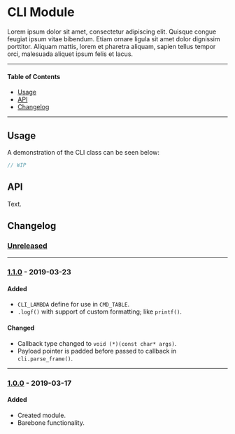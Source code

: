 # CLI Module
Lorem ipsum dolor sit amet, consectetur adipiscing elit. Quisque congue feugiat ipsum vitae bibendum. Etiam ornare ligula sit amet dolor dignissim porttitor. Aliquam mattis, lorem et pharetra aliquam, sapien tellus tempor orci, malesuada aliquet ipsum felis et lacus.

<!-- ----------------------------------------------------------------------------------------- -->

---

#### Table of Contents

- [Usage](#usage)
- [API](#api)
- [Changelog](#changelog)

---

<!-- ----------------------------------------------------------------------------------------- -->

## Usage
A demonstration of the CLI class can be seen below:

```cpp
// WIP
```

<!-- ----------------------------------------------------------------------------------------- -->

## API
Text.

<!-- ----------------------------------------------------------------------------------------- -->

## Changelog

### [Unreleased]

<!-- #### Known Issues
- Item -->

<!-- #### Todo
- Item. -->

---

<!-- ----------------------------------------------------------------------------------------- -->

### [1.1.0] - 2019-03-23

#### Added
- `CLI_LAMBDA` define for use in `CMD_TABLE`.
- `.logf()` with support of custom formatting; like `printf()`.

#### Changed
- Callback type changed to `void (*)(const char* args)`.
- Payload pointer is padded before passed to callback in `cli.parse_frame()`.

---

<!-- ----------------------------------------------------------------------------------------- -->

### [1.0.0] - 2019-03-17

#### Added
- Created module.
- Barebone functionality.

<!-- ----------------------------------------------------------------------------------------- -->

[Unreleased]: #changelog
[1.2.0]: #changelog
[1.1.0]: #changelog
[1.0.0]: #changelog
